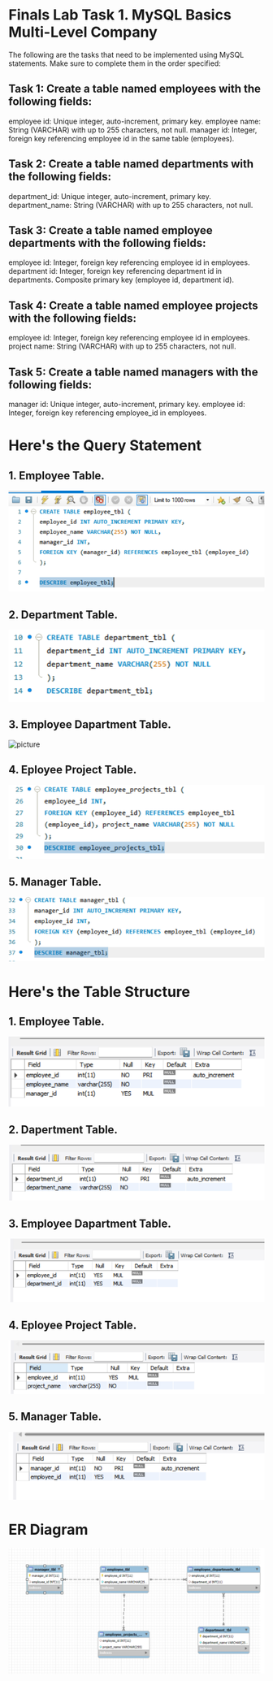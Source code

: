 # Finals Lab Task 1. MySQL Basics Multi-Level Company
The following are the tasks that need to be implemented using MySQL statements. Make sure to complete them in the order specified:


## Task 1: Create a table named employees with the following fields:
employee id: Unique integer, auto-increment, primary key.
employee name: String (VARCHAR) with up to 255 characters, not null.
manager id: Integer, foreign key referencing employee id in the same table (employees).

## Task 2: Create a table named departments with the following fields:
department_id: Unique integer, auto-increment, primary key.
department_name: String (VARCHAR) with up to 255 characters, not null.

## Task 3: Create a table named employee departments with the following fields:
employee id: Integer, foreign key referencing employee id in employees.
department id: Integer, foreign key referencing department id in departments.
Composite primary key (employee id, department id).

## Task 4: Create a table named employee projects with the following fields:
employee id: Integer, foreign key referencing employee id in employees.
project name: String (VARCHAR) with up to 255 characters, not null.

## Task 5: Create a table named managers with the following fields:
manager id: Unique integer, auto-increment, primary key.
employee id: Integer, foreign key referencing employee_id in employees.



# Here's the Query Statement 

## 1. Employee Table.
![picture](https://github.com/Zomue/Zomue.github.io/blob/main/Image/1%20employees%20table.png)

## 2. Department Table.
![picture](https://github.com/Zomue/Zomue.github.io/blob/main/Image/1%20Department%20table.png)

## 3. Employee Dapartment Table.
![picture]()

## 4. Eployee Project Table. 
![picture](https://github.com/Zomue/Zomue.github.io/blob/main/Image/1%20employees%20project%20tbl%201.png)

## 5. Manager Table. 
![picture](https://github.com/Zomue/Zomue.github.io/blob/main/Image/1%20Manager%20tbl%201.png)




# Here's the Table Structure 

## 1. Employee Table.
![picture](https://github.com/Zomue/Zomue.github.io/blob/main/Image/1%20enployees%20table%201.png)

## 2. Dapertment Table.
![picture](https://github.com/Zomue/Zomue.github.io/blob/main/Image/1%20Department%20table%201.png)

## 3. Employee Dapartment Table.
![picture](https://github.com/Zomue/Zomue.github.io/blob/main/Image/1%20Employees%20department%20tbl%201.png)

## 4. Eployee Project Table. 
![picture](https://github.com/Zomue/Zomue.github.io/blob/main/Image/1%20Employees%20project_tbl%201.png)

## 5. Manager Table. 
![picture](https://github.com/Zomue/Zomue.github.io/blob/main/Image/1%20Manager_tbl%201.png)

# ER Diagram 
![picture](https://github.com/Zomue/Zomue.github.io/blob/main/Image/1%20eer%20diagram%201.png)
